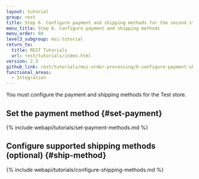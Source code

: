 ```yaml
---
layout: tutorial
group: rest
title: Step 6. Configure payment and shipping methods for the second store
menu_title: Step 6. Configure payment and shipping methods
menu_order: 60
level3_subgroup: msi-tutorial
return_to:
  title: REST Tutorials
  url: rest/tutorials/index.html
version: 2.3
github_link: rest/tutorials/msi-order-processing/6-configure-payment-shipping.md
functional_areas:
  - Integration
---
```


You must configure the payment and shipping methods for the Test store.


## Set the payment method {#set-payment}

{% include webapi/tutorials/set-payment-methods.md %}

## Configure supported shipping methods (optional) {#ship-method}

{% include webapi/tutorials/configure-shipping-methods.md %}
